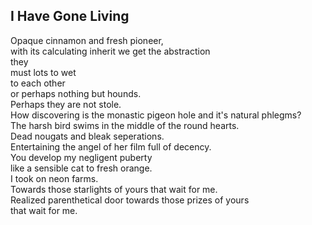 I Have Gone Living
------------------
Opaque cinnamon and fresh pioneer,  
with its calculating inherit we get the abstraction  
they  
must lots to wet  
to each other  
or perhaps nothing but hounds.  
Perhaps they are not stole.  
How discovering is the monastic pigeon hole and it's natural phlegms?  
The harsh bird swims in the middle of the round hearts.  
Dead nougats and bleak seperations.  
Entertaining the angel of her film full of decency.  
You develop my negligent puberty  
like a sensible cat to fresh orange.  
I took on neon farms.  
Towards those starlights of yours that wait for me.  
Realized parenthetical door towards those prizes of yours  
that wait for me.  
